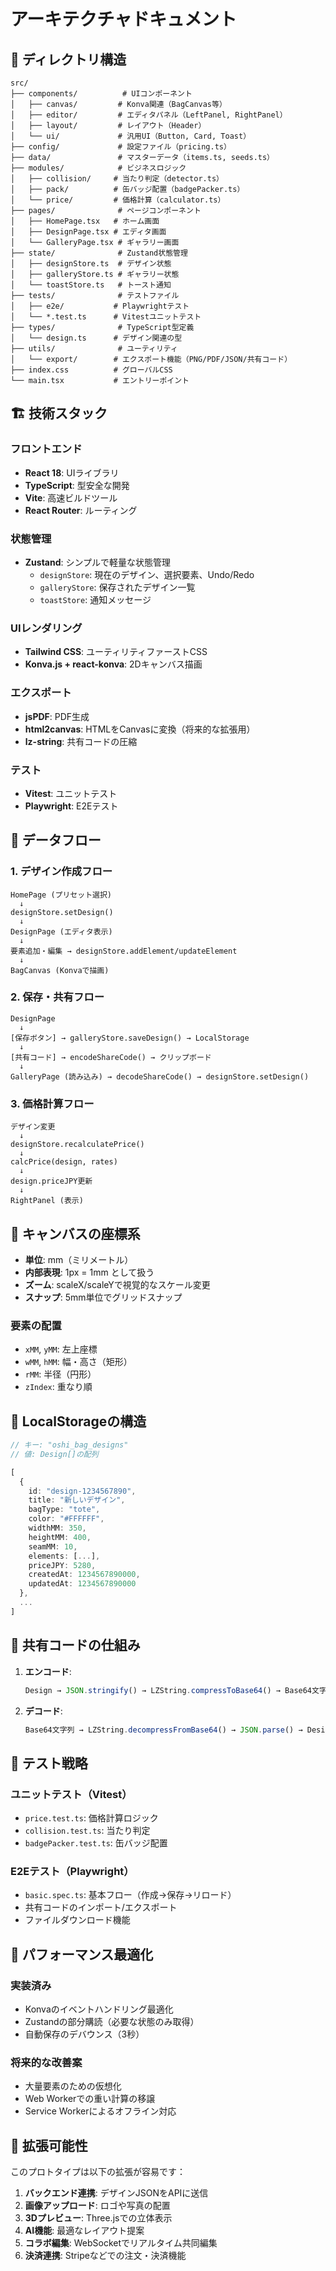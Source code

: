 # アーキテクチャドキュメント

## 📁 ディレクトリ構造

```
src/
├── components/          # UIコンポーネント
│   ├── canvas/         # Konva関連（BagCanvas等）
│   ├── editor/         # エディタパネル（LeftPanel, RightPanel）
│   ├── layout/         # レイアウト（Header）
│   └── ui/             # 汎用UI（Button, Card, Toast）
├── config/             # 設定ファイル（pricing.ts）
├── data/               # マスターデータ（items.ts, seeds.ts）
├── modules/            # ビジネスロジック
│   ├── collision/     # 当たり判定（detector.ts）
│   ├── pack/          # 缶バッジ配置（badgePacker.ts）
│   └── price/         # 価格計算（calculator.ts）
├── pages/              # ページコンポーネント
│   ├── HomePage.tsx   # ホーム画面
│   ├── DesignPage.tsx # エディタ画面
│   └── GalleryPage.tsx # ギャラリー画面
├── state/              # Zustand状態管理
│   ├── designStore.ts  # デザイン状態
│   ├── galleryStore.ts # ギャラリー状態
│   └── toastStore.ts   # トースト通知
├── tests/              # テストファイル
│   ├── e2e/           # Playwrightテスト
│   └── *.test.ts      # Vitestユニットテスト
├── types/              # TypeScript型定義
│   └── design.ts      # デザイン関連の型
├── utils/              # ユーティリティ
│   └── export/        # エクスポート機能（PNG/PDF/JSON/共有コード）
├── index.css          # グローバルCSS
└── main.tsx           # エントリーポイント
```

## 🏗️ 技術スタック

### フロントエンド
- **React 18**: UIライブラリ
- **TypeScript**: 型安全な開発
- **Vite**: 高速ビルドツール
- **React Router**: ルーティング

### 状態管理
- **Zustand**: シンプルで軽量な状態管理
  - `designStore`: 現在のデザイン、選択要素、Undo/Redo
  - `galleryStore`: 保存されたデザイン一覧
  - `toastStore`: 通知メッセージ

### UIレンダリング
- **Tailwind CSS**: ユーティリティファーストCSS
- **Konva.js + react-konva**: 2Dキャンバス描画

### エクスポート
- **jsPDF**: PDF生成
- **html2canvas**: HTMLをCanvasに変換（将来的な拡張用）
- **lz-string**: 共有コードの圧縮

### テスト
- **Vitest**: ユニットテスト
- **Playwright**: E2Eテスト

## 🔄 データフロー

### 1. デザイン作成フロー
```
HomePage (プリセット選択)
  ↓
designStore.setDesign()
  ↓
DesignPage (エディタ表示)
  ↓
要素追加・編集 → designStore.addElement/updateElement
  ↓
BagCanvas (Konvaで描画)
```

### 2. 保存・共有フロー
```
DesignPage
  ↓
[保存ボタン] → galleryStore.saveDesign() → LocalStorage
  ↓
[共有コード] → encodeShareCode() → クリップボード
  ↓
GalleryPage (読み込み) → decodeShareCode() → designStore.setDesign()
```

### 3. 価格計算フロー
```
デザイン変更
  ↓
designStore.recalculatePrice()
  ↓
calcPrice(design, rates)
  ↓
design.priceJPY更新
  ↓
RightPanel (表示)
```

## 🎨 キャンバスの座標系

- **単位**: mm（ミリメートル）
- **内部表現**: 1px = 1mm として扱う
- **ズーム**: scaleX/scaleYで視覚的なスケール変更
- **スナップ**: 5mm単位でグリッドスナップ

### 要素の配置
- `xMM`, `yMM`: 左上座標
- `wMM`, `hMM`: 幅・高さ（矩形）
- `rMM`: 半径（円形）
- `zIndex`: 重なり順

## 💾 LocalStorageの構造

```typescript
// キー: "oshi_bag_designs"
// 値: Design[]の配列

[
  {
    id: "design-1234567890",
    title: "新しいデザイン",
    bagType: "tote",
    color: "#FFFFFF",
    widthMM: 350,
    heightMM: 400,
    seamMM: 10,
    elements: [...],
    priceJPY: 5280,
    createdAt: 1234567890000,
    updatedAt: 1234567890000
  },
  ...
]
```

## 🔐 共有コードの仕組み

1. **エンコード**:
   ```typescript
   Design → JSON.stringify() → LZString.compressToBase64() → Base64文字列
   ```

2. **デコード**:
   ```typescript
   Base64文字列 → LZString.decompressFromBase64() → JSON.parse() → Design
   ```

## 🧪 テスト戦略

### ユニットテスト（Vitest）
- `price.test.ts`: 価格計算ロジック
- `collision.test.ts`: 当たり判定
- `badgePacker.test.ts`: 缶バッジ配置

### E2Eテスト（Playwright）
- `basic.spec.ts`: 基本フロー（作成→保存→リロード）
- 共有コードのインポート/エクスポート
- ファイルダウンロード機能

## 🚀 パフォーマンス最適化

### 実装済み
- Konvaのイベントハンドリング最適化
- Zustandの部分購読（必要な状態のみ取得）
- 自動保存のデバウンス（3秒）

### 将来的な改善案
- 大量要素のための仮想化
- Web Workerでの重い計算の移譲
- Service Workerによるオフライン対応

## 🔮 拡張可能性

このプロトタイプは以下の拡張が容易です：

1. **バックエンド連携**: デザインJSONをAPIに送信
2. **画像アップロード**: ロゴや写真の配置
3. **3Dプレビュー**: Three.jsでの立体表示
4. **AI機能**: 最適なレイアウト提案
5. **コラボ編集**: WebSocketでリアルタイム共同編集
6. **決済連携**: Stripeなどでの注文・決済機能
